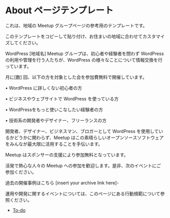 <!--
# About Page
-->
# About ページテンプレート

<!--
This is a template that may inspire the text for your local meetup group page.
-->
これは、地域の Meetup グループページの参考用のテンプレートです。

<!--
Feel free to copy and paste this template and customize it for your area.
-->
このテンプレートをコピーして貼り付け、お住まいの地域に合わせてカスタマイズしてください。

<!--
The WordPress \[your-town\] Meetup Group is for any WordPress user – new or experienced – who wants to learn more about WordPress, network with other users and developers, and discuss all things WordPress.
-->
WordPress \[地域名\] Meetup グループは、初心者や経験者を問わず WordPress の利用や管理を行う人たちが、WordPress の様々なことについて情報交換を行っています。

<!--
We host \[number\] free meetups a month that address topics aimed at:
-->
月に\[数\] 回、以下の方を対象とした会を参加費無料で開催しています。

<!--
• Beginners or people who are not familiar with WordPress
-->
• WordPress に詳しくない初心者の方

<!--
• People using WordPress for their business and websites
-->
• ビジネスやウェブサイトで WordPress を使っている方

<!--
• More experienced users who want to do more with WordPress
-->
• WordPressをもっと使いこなしたい経験者の方

<!--
• Technical-minded developers, designers, and freelancers
-->
• 技術系の開発者やデザイナー、フリーランスの方

<!--
Regardless of whether you use WordPress as a developer, designer, business or blogger, our Meetups are sure to help you get the most out of this amazing open source software.
-->
開発者、デザイナー、ビジネスマン、ブロガーとして WordPress を使用しているかどうかに関わらず、Meetup はこの素晴らしいオープンソースソフトウェアをみんなが最大限に活用することを手伝います。

<!--
Our Meetups are free to attend. This is all thanks to our incredible sponsors.
-->
Meetup はスポンサーの支援により参加無料となっています。

<!--
We would love for you to be a part of our welcoming, active and enthusiastic group. Please join us and come to the next event!
-->
活発で熱心な人々の Meetup への参加を歓迎します。是非、次のイベントにご参加ください。

<!--
Check out our presentation archive – \[insert your archive link here\]
-->
過去の開催事例はこちら \[insert your archive link here\]-

<!--
Or read up more about our User or Developer events and get more details about our Code of Conduct on our About Pages.
-->
運用や開発に関するイベントについては、このページにある行動規範について参照ください。

*   [To-do](# "To-do")
